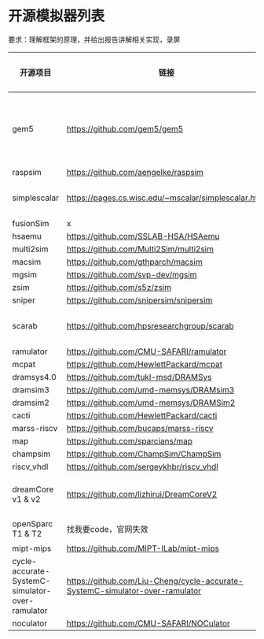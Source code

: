 # 开源模拟器列表

要求：理解框架的原理，并给出报告讲解相关实现，录屏

| 开源项目                                        | 链接                                                         | 概述                         | 负责人        |
| ----------------------------------------------- | ------------------------------------------------------------ | ---------------------------- | ------------- |
| gem5                                            | https://github.com/gem5/gem5                                 |                              | 马子睿 陈胤桦 |
| raspsim                                         | https://github.com/aengelke/raspsim                          |                              |               |
| simplescalar                                    | https://pages.cs.wisc.edu/~mscalar/simplescalar.html         |                              | 段震伟        |
| fusionSim                                       | x                                                            |                              |               |
| hsaemu                                          | https://github.com/SSLAB-HSA/HSAemu                          |                              |               |
| multi2sim                                       | https://github.com/Multi2Sim/multi2sim                       |                              |               |
| macsim                                          | https://github.com/gthparch/macsim                           |                              |               |
| mgsim                                           | https://github.com/svp-dev/mgsim                             |                              |               |
| zsim                                            | https://github.com/s5z/zsim                                  |                              |               |
| sniper                                          | https://github.com/snipersim/snipersim                       |                              |               |
| scarab                                          | https://github.com/hpsresearchgroup/scarab                   |                              | 丁庆辰        |
| ramulator                                       | https://github.com/CMU-SAFARI/ramulator                      |                              |               |
| mcpat                                           | https://github.com/HewlettPackard/mcpat                      |                              |               |
| dramsys4.0                                      | https://github.com/tukl-msd/DRAMSys                          |                              |               |
| dramsim3                                        | https://github.com/umd-memsys/DRAMsim3                       |                              |               |
| dramsim2                                        | https://github.com/umd-memsys/DRAMSim2                       |                              |               |
| cacti                                           | https://github.com/HewlettPackard/cacti                      |                              |               |
| marss-riscv                                     | https://github.com/bucaps/marss-riscv                        |                              |               |
| map                                             | https://github.com/sparcians/map                             |                              |               |
| champsim                                        | https://github.com/ChampSim/ChampSim                         |                              |               |
| riscv_vhdl                                      | https://github.com/sergeykhbr/riscv_vhdl                     |                              |               |
| dreamCore v1 & v2                               | https://github.com/lizhirui/DreamCoreV2                      | cycle accurate ooo simulator | 段震伟        |
| openSparc T1 & T2                               | 找我要code，官网失效                                         | 工业界源码                   |               |
| mipt-mips                                       | https://github.com/MIPT-ILab/mipt-mips                       |                              |               |
| cycle-accurate-SystemC-simulator-over-ramulator | https://github.com/Liu-Cheng/cycle-accurate-SystemC-simulator-over-ramulator |                              |               |
| noculator                                       | https://github.com/CMU-SAFARI/NOCulator                      |                              |               |

